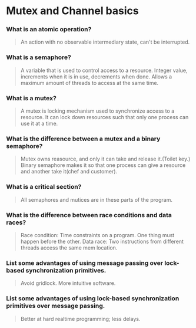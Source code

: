 # Mutex and Channel basics

### What is an atomic operation?
> An action with no observable intermediary state, can't be interrupted.

### What is a semaphore?
> A variable that is used to control access to a resource. Integer value, increments when it is in use, decrements when done. Allows a maximum amount of threads to access at the same time.  

### What is a mutex?
> A mutex is locking mechanism used to synchronize access to a resource. It can lock down resources such that only one process can use it at a time.

### What is the difference between a mutex and a binary semaphore?
> Mutex owns reasource, and only it can take and release it.(Toilet key.)
> Binary semaphore makes it so that one process can give a resource and another take it(chef and customer).

### What is a critical section?
> All semaphores and mutices are in these parts of the program.

### What is the difference between race conditions and data races?
> Race condition: Time constraints on a program. One thing must happen before the other.
> Data race: Two instructions from different threads access the same mem location.

### List some advantages of using message passing over lock-based synchronization primitives.
> Avoid gridlock. More intuitive software. 

### List some advantages of using lock-based synchronization primitives over message passing.
> Better at hard realtime programming; less delays. 
